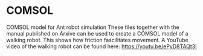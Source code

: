 # COMSOL
COMSOL model for Ant robot simulation
These files together with the manual published on Arxive can be used to create a COMSOL model of a walking robot. This shows how friction fascilitates movement. A YouTube video of the walking robot can be found here:
https://youtu.be/ePyD8TAQt3I
